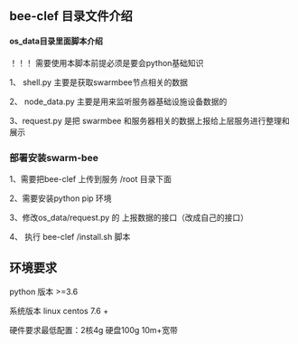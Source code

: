

##  bee-clef 目录文件介绍

#### os_data目录里面脚本介绍

！！！ 需要使用本脚本前提必须是要会python基础知识



1、 shell.py   主要是获取swarmbee节点相关的数据



2、 node_data.py 主要是用来监听服务器基础设施设备数据的



3、request.py 是把 swarmbee 和服务器相关的数据上报给上层服务进行整理和展示



### 部署安装swarm-bee

1、需要把bee-clef 上传到服务 /root 目录下面

2、需要安装python pip 环境

3、修改os_data/request.py 的 上报数据的接口（改成自己的接口）

4、 执行 bee-clef /install.sh 脚本



## 环境要求

python 版本 >=3.6 

系统版本 linux centos 7.6 + 

硬件要求最低配置：2核4g  硬盘100g  10m+宽带





